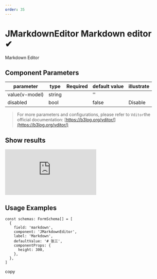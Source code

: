 ```yaml
---
order: 35
---
```


# JMarkdownEditor Markdown editor ✔

Markdown Editor

## Component Parameters

| parameter      | type   | Required | default value | illustrate |
| -------------- | ------ | -------- | ------------- | ---------- |
| value(v-model) | string |          | ''            |            |
| disabled       | bool   |          | false         | Disable    |

> For more parameters and configurations, please refer to `Vditor`the official documentation: [https://b3log.org/vditor/](https://b3log.org/vditor/)

## Show results

![](https://lfs.k.topthink.com/lfs/0db9019cbc52c00f101d3705d7a637612b763e92dffc037165c949ed196b4fe5.dat)

## Usage Examples

```
const schemas: FormSchema[] = [
  {
    field: 'markdown',
    component: 'JMarkdownEditor',
    label: 'Markdown',
    defaultValue: '# 张三',
    componentProps: {
      height: 300,
    },
  },
]
```

copy
